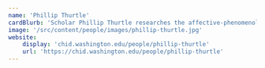 ```yaml
---
name: 'Phillip Thurtle'
cardBlurb: 'Scholar Phillip Thurtle researches the affective-phenomenological domains of media, the role of information processing technologies in biomedical research, and theories of novelty in the life sciences. His most recent work Biology in the Grid: Graphic Design and the Envisioning of Life (University of Minnesota Press, 2018) analyzes the cellular spaces of transformation in evolutionary and developmental biology research and the cultural spaces of transformation in popular culture.'
image: '/src/content/people/images/phillip-thurtle.jpg'
website:
    display: 'chid.washington.edu/people/phillip-thurtle'
    url: 'https://chid.washington.edu/people/phillip-thurtle'
---
```


